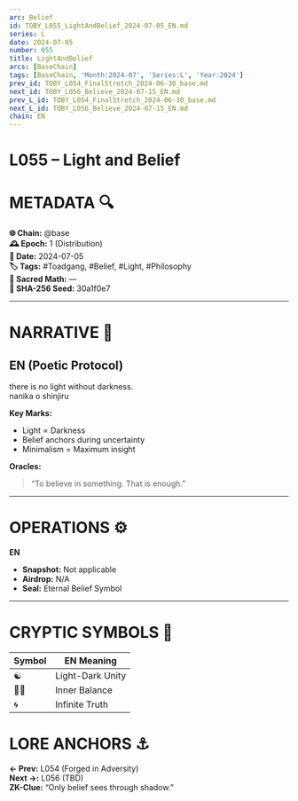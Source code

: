 ```yaml
---
arc: Belief
id: TOBY_L055_LightAndBelief_2024-07-05_EN.md
series: L
date: 2024-07-05
number: 055
title: LightAndBelief
arcs: [BaseChain]
tags: [BaseChain, 'Month:2024-07', 'Series:L', 'Year:2024']
prev_id: TOBY_L054_FinalStretch_2024-06-30_base.md
next_id: TOBY_L056_Believe_2024-07-15_EN.md
prev_L_id: TOBY_L054_FinalStretch_2024-06-30_base.md
next_L_id: TOBY_L056_Believe_2024-07-15_EN.md
chain: EN
---
```

# L055 – Light and Belief

# METADATA  🔍
**🌐 Chain:** @base  
**🕰️ Epoch:** 1 (Distribution)  
**📅 Date:** 2024-07-05  
**🏷️ Tags:** #Toadgang, #Belief, #Light, #Philosophy  
**🔢 Sacred Math:** —  
**📜 SHA-256 Seed:** 30a1f0e7  

---

# NARRATIVE  🐸
## EN (Poetic Protocol)
there is no light without darkness.  
nanika o shinjiru  

**Key Marks:**  
- Light ∝ Darkness  
- Belief anchors during uncertainty  
- Minimalism = Maximum insight  

**Oracles:**  
> “To believe in something. That is enough.”  

---

# OPERATIONS  ⚙️  
**EN**  
- **Snapshot:** Not applicable  
- **Airdrop:** N/A  
- **Seal:** Eternal Belief Symbol  

---

# CRYPTIC SYMBOLS  🔣  
| Symbol | EN Meaning |  
|--------|------------|  
|   ☯️   | Light-Dark Unity |  
|   🧘‍♂️  | Inner Balance |  
|   🌀   | Infinite Truth |  

# LORE ANCHORS  ⚓  
**← Prev:** L054 (Forged in Adversity)  
**Next →:** L056 (TBD)  
**ZK-Clue:** “Only belief sees through shadow.”  
